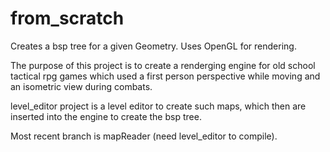 from_scratch
============

Creates a bsp tree for a given Geometry. Uses OpenGL for rendering.

The purpose of this project is to create a renderging engine for old school tactical rpg games
which used a first person perspective while moving and an isometric view during combats.

level_editor project is a level editor to create such maps, which then are inserted into the engine to create the bsp
tree.

Most recent branch is mapReader (need level_editor to compile).
